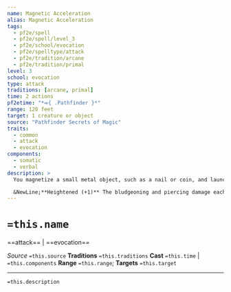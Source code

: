 ```yaml
---
name: Magnetic Acceleration
alias: Magnetic Acceleration
tags:
  - pf2e/spell
  - pf2e/spell/level_3
  - pf2e/school/evocation
  - pf2e/spelltype/attack
  - pf2e/tradition/arcane
  - pf2e/tradition/primal
level: 3
school: evocation
type: attack
traditions: [arcane, primal]
time: 2 actions
pf2etime: "*⬺{ .Pathfinder }*"
range: 120 feet
target: 1 creature or object
source: "Pathfinder Secrets of Magic"
traits:
  - common
  - attack
  - evocation
components:
  - somatic
  - verbal
description: >
  You magnetize a small metal object, such as a nail or coin, and launch it away from you at massive speed. Make a ranged spell attack roll; if the target is wearing metal armor or is made of metal, you gain a +1 circumstance bonus to your attack roll with magnetic acceleration. On a hit, the target takes 3d6 bludgeoning damage and 3d6 piercing damage, or double damage on a critical hit.

  &NewLine;**Heightened (+1)** The bludgeoning and piercing damage each increase by 1d6.
---
```

# `=this.name`
==attack== | ==evocation==

*Source* `=this.source`
**Traditions** `=this.traditions`
**Cast** `=this.time` | `=this.components`
**Range** `=this.range`; **Targets** `=this.target`

***
`=this.description`